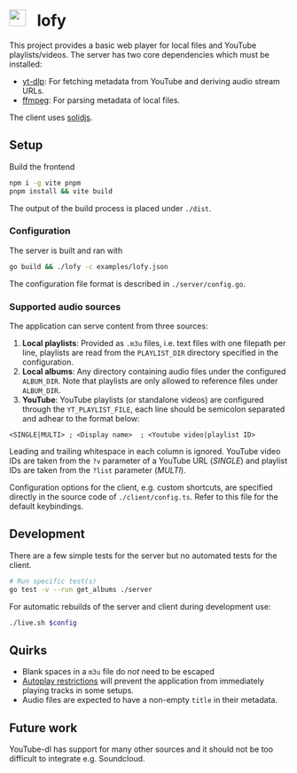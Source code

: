 # <img width=30px height=30px src="https://i.imgur.com/4OCZymB.png">&nbsp;&nbsp; lofy
This project provides a basic web player for local files and YouTube playlists/videos. 
The server has two core dependencies which must be installed:
* [yt-dlp](https://github.com/yt-dlp/yt-dlp): For fetching metadata from YouTube and deriving audio stream URLs.
* [ffmpeg](https://ffmpeg.org/): For parsing metadata of local files.

The client uses [solidjs](https://www.solidjs.com/).

## Setup
Build the frontend
```bash
npm i -g vite pnpm
pnpm install && vite build
```
The output of the build process is placed under `./dist`.

### Configuration
The server is built and ran with
```bash
go build && ./lofy -c examples/lofy.json
```
The configuration file format is described in `./server/config.go`.

### Supported audio sources 
The application can serve content from three sources:

1. __Local playlists__: Provided as `.m3u` files, i.e. text files with one filepath per line, playlists are read from the `PLAYLIST_DIR` directory specified in the configuration.
2. __Local albums__: Any directory containing audio files under the configured `ALBUM_DIR`. Note that playlists are only allowed to reference files under `ALBUM_DIR`.
3. __YouTube__: YouTube playlists (or standalone videos) are configured through the `YT_PLAYLIST_FILE`, each line should be semicolon separated and adhear to the format below:
```
<SINGLE|MULTI> ; <Display name>  ; <Youtube video|playlist ID>
```

Leading and trailing whitespace in each column is ignored. YouTube video IDs 
are taken from the `?v` parameter of a YouTube URL (_SINGLE_) and playlist 
IDs are taken from the `?list` parameter (_MULTI_).

Configuration options for the client, e.g. custom shortcuts, are specified 
directly in the source code of `./client/config.ts`. Refer to this file
for the default keybindings.

## Development
There are a few simple tests for the server but no automated tests for the 
client.
```bash
# Run specific test(s)
go test -v --run get_albums ./server
```
For automatic rebuilds of the server and client during development use:
```bash
./live.sh $config
```
## Quirks
* Blank spaces in a `m3u` file do _not_ need to be escaped
* [Autoplay restrictions](https://developer.mozilla.org/en-US/docs/Web/Media/Autoplay_guide#autoplay_availability) will prevent the application from immediately playing tracks in some setups.
* Audio files are expected to have a non-empty `title` in their metadata.

## Future work
YouTube-dl has support for many other sources and it should not be too difficult
to integrate e.g. Soundcloud.

